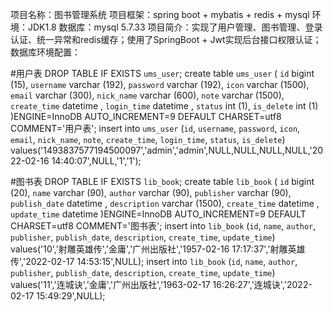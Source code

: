 项目名称：图书管理系统 
项目框架：spring boot + mybatis + redis + mysql 
环境：JDK1.8 
数据库：mysql 5.7.33 
项目简介：实现了用户管理、图书管理、登录认证、统一异常和redis缓存；使用了SpringBoot + Jwt实现后台接口权限认证；
数据库环境配置：

#用户表
DROP TABLE IF EXISTS `ums_user`;
create table `ums_user` (
	`id` bigint (15),
	`username` varchar (192),
	`password` varchar (192),
	`icon` varchar (1500),
	`email` varchar (300),
	`nick_name` varchar (600),
	`note` varchar (1500),
	`create_time` datetime ,
	`login_time` datetime ,
	`status` int (1),
	`is_delete` int (1)
)ENGINE=InnoDB AUTO_INCREMENT=9 DEFAULT CHARSET=utf8 COMMENT='用户表';
insert into `ums_user` (`id`, `username`, `password`, `icon`, `email`, `nick_name`, `note`, `create_time`, `login_time`, `status`, `is_delete`) values('1493837577194500097','admin','admin',NULL,NULL,NULL,NULL,'2022-02-16 14:40:07',NULL,'1','1');

#图书表
DROP TABLE IF EXISTS `lib_book`;
create table `lib_book` (
	`id` bigint (20),
	`name` varchar (90),
	`author` varchar (90),
	`publisher` varchar (90),
	`publish_date` datetime ,
	`description` varchar (1500),
	`create_time` datetime ,
	`update_time` datetime 
)ENGINE=InnoDB AUTO_INCREMENT=9 DEFAULT CHARSET=utf8 COMMENT='图书表'; 
insert into `lib_book` (`id`, `name`, `author`, `publisher`, `publish_date`, `description`, `create_time`, `update_time`) values('10','射雕英雄传','金庸','广州出版社','1957-02-16 17:17:37','射雕英雄传','2022-02-17 14:53:15',NULL);
insert into `lib_book` (`id`, `name`, `author`, `publisher`, `publish_date`, `description`, `create_time`, `update_time`) values('11','连城诀','金庸','广州出版社','1963-02-17 16:26:27','连城诀','2022-02-17 15:49:29',NULL);
